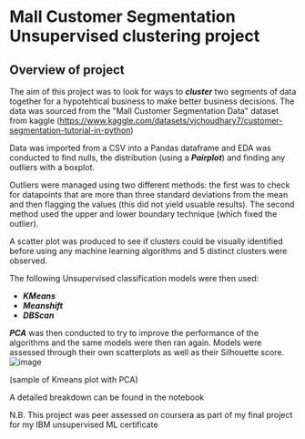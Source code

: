 # Mall Customer Segmentation Unsupervised clustering project




## Overview of project
The aim of this project was to look for ways to ***cluster*** two segments of data together for a hypotehtical business to make better business decisions. The data was sourced from the "Mall Customer Segmentation Data" dataset from kaggle (https://www.kaggle.com/datasets/vjchoudhary7/customer-segmentation-tutorial-in-python)

Data was imported from a CSV into a Pandas dataframe and EDA was conducted to find nulls, the distribution (using a ***Pairplot***) and finding any outliers with a boxplot.

Outliers were managed using two different methods: the first was to check for datapoints that are more than three standard deviations from the mean and then flagging the values (this did not yield usuable results). The second method used the upper and lower boundary technique (which fixed the outlier).

A scatter plot was produced to see if clusters could be visually identified before using any machine learning algorithms and 5 distinct clusters were observed.

The following Unsupervised classification models were then used:
- ***KMeans***
- ***Meanshift***
- ***DBScan***

***PCA*** was then conducted to try to improve the performance of the algorithms and the same models were then ran again.
Models were assessed through their own scatterplots as well as their Silhouette score.
![image](https://user-images.githubusercontent.com/68299933/215767979-57f65ec0-dcf4-4e8b-a1a7-4dd50d926eb1.png)

(sample of Kmeans plot with PCA)

A detailed breakdown can be found in the notebook

N.B. This project was peer assessed on coursera as part of my final project for my IBM unsupervised ML certificate

